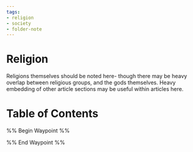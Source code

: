 ```yaml
---
tags:
- religion
- society
- folder-note
---
```

# Religion
Religions themselves should be noted here- though there may be heavy overlap between religious groups, and the gods themselves. Heavy embedding of other article sections may be useful within articles here.
# Table of Contents
%% Begin Waypoint %%


%% End Waypoint %%
